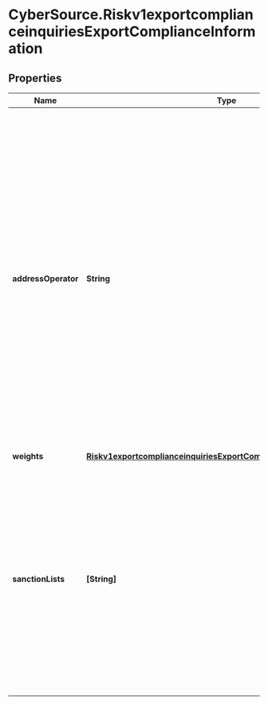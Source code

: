 # CyberSource.Riskv1exportcomplianceinquiriesExportComplianceInformation

## Properties
Name | Type | Description | Notes
------------ | ------------- | ------------- | -------------
**addressOperator** | **String** | Parts of the customer’s information that must match with an entry in the DPL (denied parties list) before a match occurs. This field can contain one of the following values: - AND: (default) The customer’s name or company and the customer’s address must appear in the database. - OR: The customer’s name must appear in the database. - IGNORE: You want the service to detect a match only of the customer’s name or company but not of the address.  | [optional] 
**weights** | [**Riskv1exportcomplianceinquiriesExportComplianceInformationWeights**](Riskv1exportcomplianceinquiriesExportComplianceInformationWeights.md) |  | [optional] 
**sanctionLists** | **[String]** | Use this field to specify which list(s) you want checked with the request. The reply will include the list name as well as the response data. To check against multiple lists, enter multiple list codes separated by a caret (^). For more information, see \&quot;Restricted and Denied Parties List,\&quot; page 68.  | [optional] 


